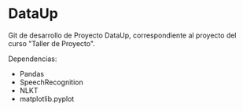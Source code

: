 # DataUp

Git de desarrollo de Proyecto DataUp, correspondiente al proyecto del curso "Taller de Proyecto".

Dependencias:
  * Pandas
  * SpeechRecognition
  * NLKT
  * matplotlib.pyplot
